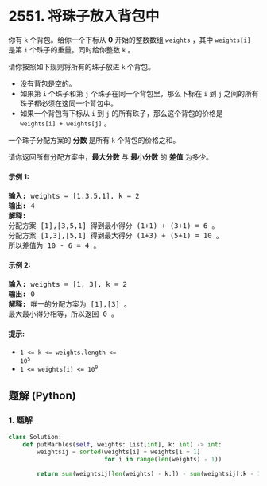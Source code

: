 # 2551. 将珠子放入背包中
你有 `k` 个背包。给你一个下标从 **0** 开始的整数数组 `weights` ，其中 `weights[i]` 是第 `i` 个珠子的重量。同时给你整数 `k` 。

请你按照如下规则将所有的珠子放进 `k` 个背包。

* 没有背包是空的。
* 如果第 `i` 个珠子和第 `j` 个珠子在同一个背包里，那么下标在 `i` 到 `j` 之间的所有珠子都必须在这同一个背包中。
* 如果一个背包有下标从 `i` 到 `j` 的所有珠子，那么这个背包的价格是 `weights[i] + weights[j]` 。

一个珠子分配方案的 **分数** 是所有 `k` 个背包的价格之和。

请你返回所有分配方案中，**最大分数** 与 **最小分数** 的 **差值** 为多少。

#### 示例 1:
<pre>
<strong>输入:</strong> weights = [1,3,5,1], k = 2
<strong>输出:</strong> 4
<strong>解释:</strong>
分配方案 [1],[3,5,1] 得到最小得分 (1+1) + (3+1) = 6 。
分配方案 [1,3],[5,1] 得到最大得分 (1+3) + (5+1) = 10 。
所以差值为 10 - 6 = 4 。
</pre>

#### 示例 2:
<pre>
<strong>输入:</strong> weights = [1, 3], k = 2
<strong>输出:</strong> 0
<strong>解释:</strong> 唯一的分配方案为 [1],[3] 。
最大最小得分相等，所以返回 0 。
</pre>

#### 提示:
* <code>1 <= k <= weights.length <= 10<sup>5</sup></code>
* <code>1 <= weights[i] <= 10<sup>9</sup></code>

## 题解 (Python)

### 1. 题解
```Python
class Solution:
    def putMarbles(self, weights: List[int], k: int) -> int:
        weightsij = sorted(weights[i] + weights[i + 1]
                           for i in range(len(weights) - 1))

        return sum(weightsij[len(weights) - k:]) - sum(weightsij[:k - 1])
```
